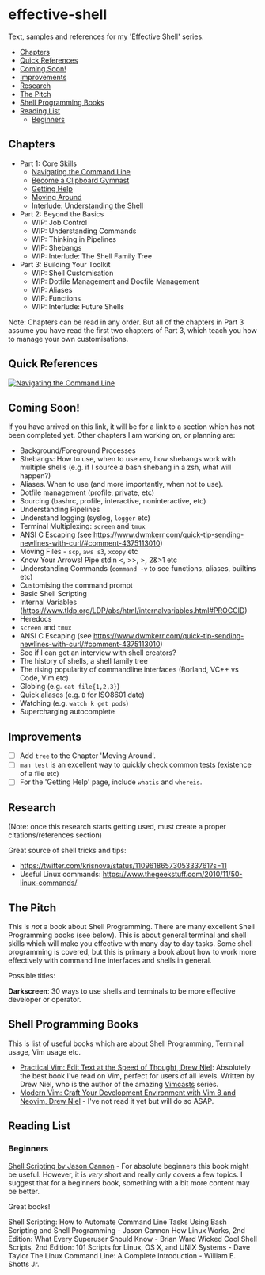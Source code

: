 # effective-shell

Text, samples and references for my 'Effective Shell' series.


<!-- vim-markdown-toc GFM -->

* [Chapters](#chapters)
* [Quick References](#quick-references)
* [Coming Soon!](#coming-soon)
* [Improvements](#improvements)
* [Research](#research)
* [The Pitch](#the-pitch)
* [Shell Programming Books](#shell-programming-books)
* [Reading List](#reading-list)
    * [Beginners](#beginners)

<!-- vim-markdown-toc -->

## Chapters

- Part 1: Core Skills
    - [Navigating the Command Line](http://www.dwmkerr.com/effective-shell-part-1-navigating-the-command-line/)
    - [Become a Clipboard Gymnast](http://www.dwmkerr.com/effective-shell-part-2-become-a-clipboard-gymnast/)
    - [Getting Help](http://www.dwmkerr.com/effective-shell-part-3-getting-hepl)
    - [Moving Around](https://dwmkerr.com/effective-shell-4-moving-around/)
    - [Interlude: Understanding the Shell](https://dwmkerr.com/effective-shell-part-5-understanding-the-shell/)
- Part 2: Beyond the Basics
    - WIP: Job Control
    - WIP: Understanding Commands
    - WIP: Thinking in Pipelines
    - WIP: Shebangs
    - WIP: Interlude: The Shell Family Tree
- Part 3: Building Your Toolkit
    - WIP: Shell Customisation
    - WIP: Dotfile Management and Docfile Management
    - WIP: Aliases
    - WIP: Functions
    - WIP: Interlude: Future Shells

Note: Chapters can be read in any order. But all of the chapters in Part 3 assume you have read the first two chapters of Part 3, which teach you how to manage your own customisations.

## Quick References

[![Navigating the Command Line](1-navigating-the-command-line/images/command-line.png)](1-navigating-the-command-line/navigating-the-command-line.md)

## Coming Soon!

If you have arrived on this link, it will be for a link to a section which has not been completed yet. Other chapters I am working on, or planning are:

- Background/Foreground Processes
- Shebangs: How to use, when to use `env`, how shebangs work with multiple shells (e.g. if I source a bash shebang in a zsh, what will happen?)
- Aliases. When to use (and more importantly, when not to use).
- Dotfile management (profile, private, etc)
- Sourcing (bashrc, profile, interactive, noninteractive, etc)
- Understanding Pipelines
- Understand logging (syslog, `logger` etc)
- Terminal Multiplexing: `screen` and `tmux`
- ANSI C Escaping (see https://www.dwmkerr.com/quick-tip-sending-newlines-with-curl/#comment-4375113010)
- Moving Files - `scp`, `aws s3`, `xcopy` etc
- Know Your Arrows! Pipe stdin <, >>, >, 2&>1 etc
- Understanding Commands (`command -v` to see functions, aliases, builtins etc)
- Customising the command prompt
- Basic Shell Scripting
- Internal Variables (https://www.tldp.org/LDP/abs/html/internalvariables.html#PROCCID)
- Heredocs
- `screen` and `tmux`
- ANSI C Escaping (see https://www.dwmkerr.com/quick-tip-sending-newlines-with-curl/#comment-4375113010)
- See if I can get an interview with shell creators?
- The history of shells, a shell family tree
- The rising popularity of commandline interfaces (Borland, VC++ vs Code, Vim etc)
- Globing (e.g. `cat file{1,2,3}`)
- Quick aliases (e.g. `D` for ISO8601 date)
- Watching (e.g. `watch k get pods`)
- Supercharging autocomplete

## Improvements

- [ ] Add `tree` to the Chapter 'Moving Around'.
- [ ] `man test` is an excellent way to quickly check common tests (existence of a file etc)
- [ ] For the 'Getting Help' page, include `whatis` and `whereis`.

## Research

(Note: once this research starts getting used, must create a proper citations/references section)

Great source of shell tricks and tips:

- https://twitter.com/krisnova/status/1109618657305333761?s=11
- Useful Linux commands: https://www.thegeekstuff.com/2010/11/50-linux-commands/

## The Pitch

This is _not_ a book about Shell Programming. There are many excellent Shell Programming books (see below). This is about general terminal and shell skills which will make you effective with many day to day tasks. Some shell programming is covered, but this is primary a book about how to work more effectively with command line interfaces and shells in general.

Possible titles:

**Darkscreen**: 30 ways to use shells and terminals to be more effective developer or operator.

## Shell Programming Books

This is list of useful books which are about Shell Programming, Terminal usage, Vim usage etc.

- [Practical Vim: Edit Text at the Speed of Thought, Drew Niel](https://www.amazon.com/Practical-Vim-Thought-Pragmatic-Programmers/dp/1934356980): Absolutely the best book I've read on Vim, perfect for users of all levels. Written by Drew Niel, who is the author of the amazing [Vimcasts](http://vimcasts.org/) series.
- [Modern Vim: Craft Your Development Environment with Vim 8 and Neovim, Drew Niel](https://pragprog.com/book/modvim/modern-vim) - I've not read it yet but will do so ASAP.

## Reading List

### Beginners

[Shell Scripting by Jason Cannon](TODO) - For absolute beginners this book might be useful. However, it is _very_ short and really only covers a few topics. I suggest that for a beginners book, something with a bit more content may be better.

Great books!

Shell Scripting: How to Automate Command Line Tasks Using Bash Scripting and Shell Programming - Jason Cannon
How Linux Works, 2nd Edition: What Every Superuser Should Know - Brian Ward
Wicked Cool Shell Scripts, 2nd Edition: 101 Scripts for Linux, OS X, and UNIX Systems - Dave Taylor
The Linux Command Line: A Complete Introduction - William E. Shotts Jr.
